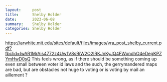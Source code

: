 ```yaml
---
layout:     post
title:      Shelby Holder
date:       2023-06-08
summary:    Shelby Holder
categories: Shelby Holder
---
```

https://arwhite.mit.edu/sites/default/files/images/vra_post_shelby_current.pdf?fbclid=IwAR1MrAis4772z4Uw1V8sBiW2O2IRKJnKyJQ4FWxndhO4eDegKPZYmHwD0sQ
This feels wrong, as if there should be something coming up even small between voter id laws and the such, the gerrymandered maps are bad, but are obstacles not huge to voting or is voting by mail an aillement ?
